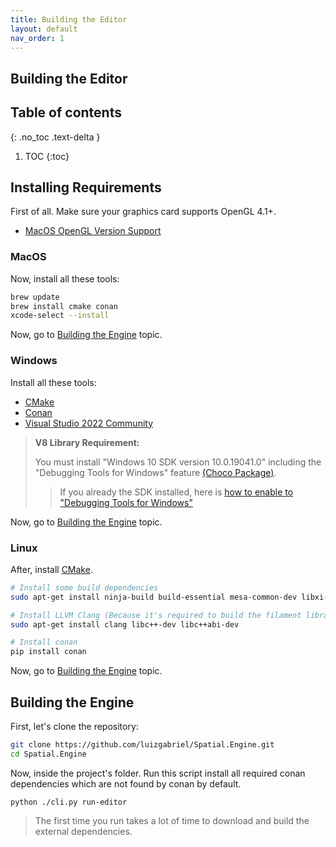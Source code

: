```yaml
---
title: Building the Editor
layout: default
nav_order: 1
---
```


## Building the Editor

## Table of contents

{: .no_toc .text-delta }

1. TOC
   {:toc}

## Installing Requirements

First of all. Make sure your graphics card supports OpenGL 4.1+.

- [MacOS OpenGL Version Support](https://support.apple.com/HT202823)

### MacOS

Now, install all these tools:

```sh
brew update
brew install cmake conan
xcode-select --install
```

Now, go to [Building the Engine](#building-the-engine) topic.

### Windows

Install all these tools:

- [CMake](https://cmake.org/download/)
- [Conan](https://conan.io/downloads.html)
- [Visual Studio 2022 Community](https://visualstudio.microsoft.com/pt-br/thank-you-downloading-visual-studio/?sku=Community&channel=Release&version=VS2022&source=VSLandingPage&cid=2030&passive=false)

> **V8 Library Requirement:**
>
> You must install "Windows 10 SDK version 10.0.19041.0" including the "Debugging Tools for Windows"
> feature [(Choco Package)](https://community.chocolatey.org/packages/windows-sdk-10-version-2004-windbg).
> > If you already the SDK installed, here
> > is [how to enable to "Debugging Tools for Windows"](https://docs.microsoft.com/en-us/windows-hardware/drivers/debugger/debugger-download-tools#:~:text=If%20the%20Windows%20SDK%20is,add%20Debugging%20Tools%20for%20Windows.)

Now, go to [Building the Engine](#building-the-engine) topic.

### Linux

After, install [CMake](https://cmake.org/install/).

```sh
# Install some build dependencies
sudo apt-get install ninja-build build-essential mesa-common-dev libxi-dev libxxf86vm-dev 

# Install LLVM Clang (Because it's required to build the filament library)
sudo apt-get install clang libc++-dev libc++abi-dev

# Install conan
pip install conan 
```

Now, go to [Building the Engine](#building-the-engine) topic.

## Building the Engine

First, let's clone the repository:

```sh
git clone https://github.com/luizgabriel/Spatial.Engine.git
cd Spatial.Engine
```

Now, inside the project's folder. Run this script install all required conan dependencies which are not found by conan
by default.

```
python ./cli.py run-editor
```

> The first time you run takes a lot of time to download and build the external dependencies.